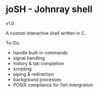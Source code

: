# joSH - Johnray shell
v1.0

A custom interactive shell written in C.

To-Do:
- handle built-in commands
- signal handling
- history & tab completion
- scripting
- piping & redirection
- background processes
- POSIX compliance for fish intergration